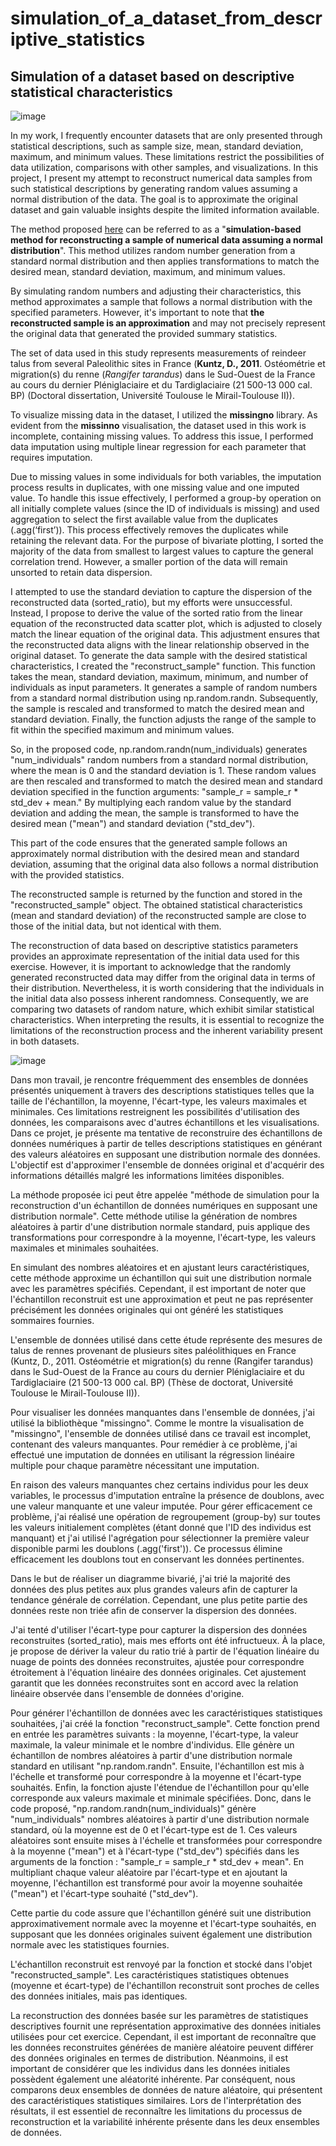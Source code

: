 # simulation_of_a_dataset_from_descriptive_statistics
## Simulation of a dataset based on descriptive statistical characteristics

![image](https://github.com/Praemuntiacus/Data_Analyst_Job_Market_2022/assets/125415799/125c7f3d-0d19-41d5-8988-8a6183a1d716)

In my work, I frequently encounter datasets that are only presented through statistical descriptions, such as sample size, mean, standard deviation, maximum, and minimum values. These limitations restrict the possibilities of data utilization, comparisons with other samples, and visualizations. In this project, I present my attempt to reconstruct numerical data samples from such statistical descriptions by generating random values assuming a normal distribution of the data. The goal is to approximate the original dataset and gain valuable insights despite the limited information available.

The method proposed [here](https://github.com/Praemuntiacus/simulation_of_a_dataset_from_descriptive_statistics/blob/main/Simulation_based_reconstruction_of_numerical_data_sample.ipynb) can be referred to as a "**simulation-based method for reconstructing a sample of numerical data assuming a normal distribution**". This method utilizes random number generation from a standard normal distribution and then applies transformations to match the desired mean, standard deviation, maximum, and minimum values.

By simulating random numbers and adjusting their characteristics, this method approximates a sample that follows a normal distribution with the specified parameters. However, it's important to note that **the reconstructed sample is an approximation** and may not precisely represent the original data that generated the provided summary statistics.

The set of data used in this study represents measurements of reindeer talus from several Paleolithic sites in France (**Kuntz, D., 2011**. Ostéométrie et migration(s) du renne (*Rangifer tarandus*) dans le Sud-Ouest de la France au cours du dernier Pléniglaciaire et du Tardiglaciaire (21 500-13 000 cal. BP) (Doctoral dissertation, Université Toulouse le Mirail-Toulouse II)).

To visualize missing data in the dataset, I utilized the **missingno** library. As evident from the **missinno** visualisation, the dataset used in this work is incomplete, containing missing values. To address this issue, I performed data imputation using multiple linear regression for each parameter that requires imputation.

Due to missing values in some individuals for both variables, the imputation process results in duplicates, with one missing value and one imputed value. To handle this issue effectively, I performed a group-by operation on all initially complete values (since the ID of individuals is missing) and used aggregation to select the first available value from the duplicates (.agg(‘first’)). This process effectively removes the duplicates while retaining the relevant data.
For the purpose of bivariate plotting, I sorted the majority of the data from smallest to largest values to capture the general correlation trend. However, a smaller portion of the data will remain unsorted to retain data dispersion.

I attempted to use the standard deviation to capture the dispersion of the reconstructed data (sorted_ratio), but my efforts were unsuccessful. Instead, I propose to derive the value of the sorted ratio from the linear equation of the reconstructed data scatter plot, which is adjusted to closely match the linear equation of the original data. This adjustment ensures that the reconstructed data aligns with the linear relationship observed in the original dataset.
To generate the data sample with the desired statistical characteristics, I created the "reconstruct_sample" function. This function takes the mean, standard deviation, maximum, minimum, and number of individuals as input parameters. It generates a sample of random numbers from a standard normal distribution using np.random.randn. Subsequently, the sample is rescaled and transformed to match the desired mean and standard deviation. Finally, the function adjusts the range of the sample to fit within the specified maximum and minimum values.

So, in the proposed code, np.random.randn(num_individuals) generates "num_individuals" random numbers from a standard normal distribution, where the mean is 0 and the standard deviation is 1. These random values are then rescaled and transformed to match the desired mean and standard deviation specified in the function arguments: "sample_r = sample_r * std_dev + mean." By multiplying each random value by the standard deviation and adding the mean, the sample is transformed to have the desired mean ("mean") and standard deviation ("std_dev").

This part of the code ensures that the generated sample follows an approximately normal distribution with the desired mean and standard deviation, assuming that the original data also follows a normal distribution with the provided statistics.

The reconstructed sample is returned by the function and stored in the "reconstructed_sample" object. The obtained statistical characteristics (mean and standard deviation) of the reconstructed sample are close to those of the initial data, but not identical with them.

The reconstruction of data based on descriptive statistics parameters provides an approximate representation of the initial data used for this exercise. However, it is important to acknowledge that the randomly generated reconstructed data may differ from the original data in terms of their distribution. Nevertheless, it is worth considering that the individuals in the initial data also possess inherent randomness. Consequently, we are comparing two datasets of random nature, which exhibit similar statistical characteristics. When interpreting the results, it is essential to recognize the limitations of the reconstruction process and the inherent variability present in both datasets.

![image](https://github.com/Praemuntiacus/Data_Analyst_Job_Market_2022/assets/125415799/1c09e9ef-5b0f-448a-b188-1aa46e343621)

Dans mon travail, je rencontre fréquemment des ensembles de données présentés uniquement à travers des descriptions statistiques telles que la taille de l'échantillon, la moyenne, l'écart-type, les valeurs maximales et minimales. Ces limitations restreignent les possibilités d'utilisation des données, les comparaisons avec d'autres échantillons et les visualisations. Dans ce projet, je présente ma tentative de reconstruire des échantillons de données numériques à partir de telles descriptions statistiques en générant des valeurs aléatoires en supposant une distribution normale des données. L'objectif est d'approximer l'ensemble de données original et d'acquérir des informations détaillés malgré les informations limitées disponibles.

La méthode proposée ici peut être appelée "méthode de simulation pour la reconstruction d'un échantillon de données numériques en supposant une distribution normale". Cette méthode utilise la génération de nombres aléatoires à partir d'une distribution normale standard, puis applique des transformations pour correspondre à la moyenne, l'écart-type, les valeurs maximales et minimales souhaitées.

En simulant des nombres aléatoires et en ajustant leurs caractéristiques, cette méthode approxime un échantillon qui suit une distribution normale avec les paramètres spécifiés. Cependant, il est important de noter que l'échantillon reconstruit est une approximation et peut ne pas représenter précisément les données originales qui ont généré les statistiques sommaires fournies.

L'ensemble de données utilisé dans cette étude représente des mesures de talus de rennes provenant de plusieurs sites paléolithiques en France (Kuntz, D., 2011. Ostéométrie et migration(s) du renne (Rangifer tarandus) dans le Sud-Ouest de la France au cours du dernier Pléniglaciaire et du Tardiglaciaire (21 500-13 000 cal. BP) (Thèse de doctorat, Université Toulouse le Mirail-Toulouse II)).

Pour visualiser les données manquantes dans l'ensemble de données, j'ai utilisé la bibliothèque "missingno". Comme le montre la visualisation de "missingno", l'ensemble de données utilisé dans ce travail est incomplet, contenant des valeurs manquantes. Pour remédier à ce problème, j'ai effectué une imputation de données en utilisant la régression linéaire multiple pour chaque paramètre nécessitant une imputation.

En raison des valeurs manquantes chez certains individus pour les deux variables, le processus d'imputation entraîne la présence de doublons, avec une valeur manquante et une valeur imputée. Pour gérer efficacement ce problème, j'ai réalisé une opération de regroupement (group-by) sur toutes les valeurs initialement complètes (étant donné que l'ID des individus est manquant) et j'ai utilisé l'agrégation pour sélectionner la première valeur disponible parmi les doublons (.agg('first')). Ce processus élimine efficacement les doublons tout en conservant les données pertinentes.

Dans le but de réaliser un diagramme bivarié, j'ai trié la majorité des données des plus petites aux plus grandes valeurs afin de capturer la tendance générale de corrélation. Cependant, une plus petite partie des données reste non triée afin de conserver la dispersion des données.

J'ai tenté d'utiliser l'écart-type pour capturer la dispersion des données reconstruites (sorted_ratio), mais mes efforts ont été infructueux. À la place, je propose de dériver la valeur du ratio trié à partir de l'équation linéaire du nuage de points des données reconstruites, ajustée pour correspondre étroitement à l'équation linéaire des données originales. Cet ajustement garantit que les données reconstruites sont en accord avec la relation linéaire observée dans l'ensemble de données d'origine.

Pour générer l'échantillon de données avec les caractéristiques statistiques souhaitées, j'ai créé la fonction "reconstruct_sample". Cette fonction prend en entrée les paramètres suivants : la moyenne, l'écart-type, la valeur maximale, la valeur minimale et le nombre d'individus. Elle génère un échantillon de nombres aléatoires à partir d'une distribution normale standard en utilisant "np.random.randn". Ensuite, l'échantillon est mis à l'échelle et transformé pour correspondre à la moyenne et l'écart-type souhaités. Enfin, la fonction ajuste l'étendue de l'échantillon pour qu'elle corresponde aux valeurs maximale et minimale spécifiées.
Donc, dans le code proposé, "np.random.randn(num_individuals)" génère "num_individuals" nombres aléatoires à partir d'une distribution normale standard, où la moyenne est de 0 et l'écart-type est de 1. Ces valeurs aléatoires sont ensuite mises à l'échelle et transformées pour correspondre à la moyenne ("mean") et à l'écart-type ("std_dev") spécifiés dans les arguments de la fonction : "sample_r = sample_r * std_dev + mean". En multipliant chaque valeur aléatoire par l'écart-type et en ajoutant la moyenne, l'échantillon est transformé pour avoir la moyenne souhaitée ("mean") et l'écart-type souhaité ("std_dev").

Cette partie du code assure que l'échantillon généré suit une distribution approximativement normale avec la moyenne et l'écart-type souhaités, en supposant que les données originales suivent également une distribution normale avec les statistiques fournies.

L'échantillon reconstruit est renvoyé par la fonction et stocké dans l'objet "reconstructed_sample". Les caractéristiques statistiques obtenues (moyenne et écart-type) de l'échantillon reconstruit sont proches de celles des données initiales, mais pas identiques.

La reconstruction des données basée sur les paramètres de statistiques descriptives fournit une représentation approximative des données initiales utilisées pour cet exercice. Cependant, il est important de reconnaître que les données reconstruites générées de manière aléatoire peuvent différer des données originales en termes de distribution. Néanmoins, il est important de considérer que les individus dans les données initiales possèdent également une aléatorité inhérente. Par conséquent, nous comparons deux ensembles de données de nature aléatoire, qui présentent des caractéristiques statistiques similaires. Lors de l'interprétation des résultats, il est essentiel de reconnaître les limitations du processus de reconstruction et la variabilité inhérente présente dans les deux ensembles de données.
